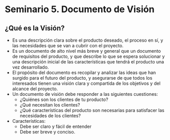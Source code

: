 # Seminario 5. Documento de Visión

## ¿Qué es la Visión?

- Es una descripción clara sobre el producto deseado, el proceso en sí, y las necesidades que se van a cubrir con el proyecto.
- Es un documento de alto nivel más breve y general que un documento de requisitos del producto, y que describe lo que se espera solucionar y una descripción inicial de las características que tendrá el producto una vez desarrollado.
- El propósito del documento es recopilar y analizar las ideas que han surgido para el futuro del producto, y asegurarse de que todos los interesados tienen una visión clara y compartida de los objetivos y del alcance del proyecto.
- Un documento de visión debe responder a las siguientes cuestiones:
  - ¿Quiénes son los clientes de tu producto?
  - ¿Qué necesitan los clientes?
  - ¿Qué características del producto son necesarias para satisfacer las necesidades de los clientes?
- Características:
  - Debe ser claro y fácil de entender
  - Debe ser breve y conciso.
  
